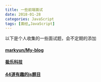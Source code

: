 ```yaml
---
title: 一些前端面试
date: 2018-01-28 
categories: JavaScript
tags: [面经,JavaScript]
---
```


以下是个人收集的一些面试题，会不定期的添加

<!--more-->

#### [markyun/My-blog](https://github.com/markyun/My-blog/blob/master/Front-end-Developer-Questions/Questions-and-Answers/README.md)


#### [极乐科技](https://zhuanlan.zhihu.com/p/32911022)

#### [44道有趣的js题目](http://javascript-puzzlers.herokuapp.com/)
